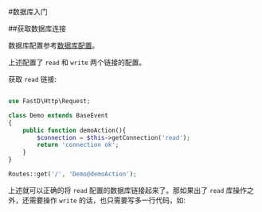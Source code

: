 #数据库入门

##获取数据库连接

数据库配置参考[数据库配置](shu_ju_ku_pei_zhi.md)。

上述配置了 `read` 和 `write` 两个链接的配置。

获取 `read` 链接: 

```php

use FastD\Http\Request;

class Demo extends BaseEvent
{
    public function demoAction(){
        $connection = $this->getConnection('read');
        return 'connection ok';
    }
}

Routes::get('/', 'Demo@demoAction');
```

上述就可以正确的将 `read` 配置的数据库链接起来了。那如果出了 `read` 库操作之外，还需要操作 `write` 的话，也只需要写多一行代码，如: 

```
```